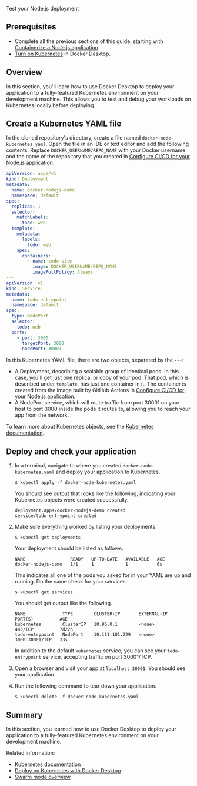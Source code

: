 Test your Node.js deployment


## Prerequisites

- Complete all the previous sections of this guide, starting with [Containerize a Node.js application](containerize.md).
- [Turn on Kubernetes](/manuals/desktop/features/kubernetes.md#install-and-turn-on-kubernetes) in Docker Desktop.

## Overview

In this section, you'll learn how to use Docker Desktop to deploy your
application to a fully-featured Kubernetes environment on your development
machine. This allows you to test and debug your workloads on Kubernetes locally
before deploying.

## Create a Kubernetes YAML file

In the cloned repository's directory, create a file named
`docker-node-kubernetes.yaml`. Open the file in an IDE or text editor and add
the following contents. Replace `DOCKER_USERNAME/REPO_NAME` with your Docker
username and the name of the repository that you created in [Configure CI/CD for
your Node.js application](configure-ci-cd.md).

```yaml
apiVersion: apps/v1
kind: Deployment
metadata:
  name: docker-nodejs-demo
  namespace: default
spec:
  replicas: 1
  selector:
    matchLabels:
      todo: web
  template:
    metadata:
      labels:
        todo: web
    spec:
      containers:
        - name: todo-site
          image: DOCKER_USERNAME/REPO_NAME
          imagePullPolicy: Always
---
apiVersion: v1
kind: Service
metadata:
  name: todo-entrypoint
  namespace: default
spec:
  type: NodePort
  selector:
    todo: web
  ports:
    - port: 3000
      targetPort: 3000
      nodePort: 30001
```

In this Kubernetes YAML file, there are two objects, separated by the `---`:

- A Deployment, describing a scalable group of identical pods. In this case,
  you'll get just one replica, or copy of your pod. That pod, which is
  described under `template`, has just one container in it. The container is
  created from the image built by GitHub Actions in [Configure CI/CD for your
  Node.js application](configure-ci-cd.md).
- A NodePort service, which will route traffic from port 30001 on your host to
  port 3000 inside the pods it routes to, allowing you to reach your app
  from the network.

To learn more about Kubernetes objects, see the [Kubernetes documentation](https://kubernetes.io/docs/home/).

## Deploy and check your application

1. In a terminal, navigate to where you created `docker-node-kubernetes.yaml`
   and deploy your application to Kubernetes.

   ```console
   $ kubectl apply -f docker-node-kubernetes.yaml
   ```

   You should see output that looks like the following, indicating your Kubernetes objects were created successfully.

   ```shell
   deployment.apps/docker-nodejs-demo created
   service/todo-entrypoint created
   ```

2. Make sure everything worked by listing your deployments.

   ```console
   $ kubectl get deployments
   ```

   Your deployment should be listed as follows:

   ```shell
   NAME                 READY   UP-TO-DATE   AVAILABLE   AGE
   docker-nodejs-demo   1/1     1            1           6s
   ```

   This indicates all one of the pods you asked for in your YAML are up and running. Do the same check for your services.

   ```console
   $ kubectl get services
   ```

   You should get output like the following.

   ```shell
   NAME              TYPE        CLUSTER-IP       EXTERNAL-IP   PORT(S)          AGE
   kubernetes        ClusterIP   10.96.0.1        <none>        443/TCP          7d22h
   todo-entrypoint   NodePort    10.111.101.229   <none>        3000:30001/TCP   33s
   ```

   In addition to the default `kubernetes` service, you can see your `todo-entrypoint` service, accepting traffic on port 30001/TCP.

3. Open a browser and visit your app at `localhost:30001`. You should see your
   application.

4. Run the following command to tear down your application.

   ```console
   $ kubectl delete -f docker-node-kubernetes.yaml
   ```

## Summary

In this section, you learned how to use Docker Desktop to deploy your application to a fully-featured Kubernetes environment on your development machine.

Related information:

- [Kubernetes documentation](https://kubernetes.io/docs/home/)
- [Deploy on Kubernetes with Docker Desktop](/manuals/desktop/features/kubernetes.md)
- [Swarm mode overview](/manuals/engine/swarm/_index.md)
